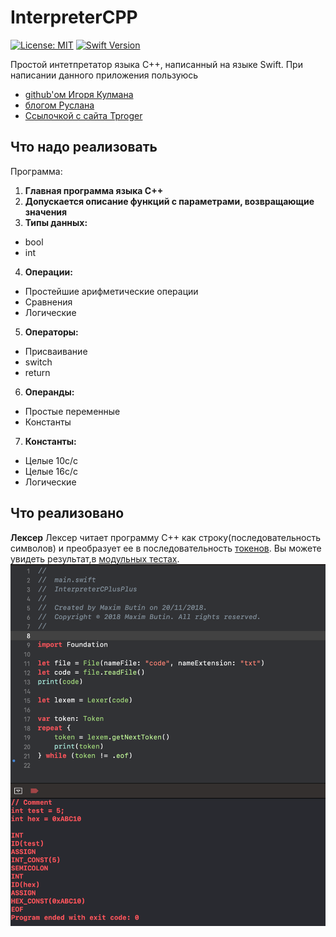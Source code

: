 # InterpreterCPP
[![License: MIT](https://img.shields.io/badge/License-MIT-yellow.svg)](https://opensource.org/licenses/MIT)
[![Swift Version](https://img.shields.io/badge/Swift-4-F16D39.svg?style=flat)](https://developer.apple.com/swift)

Простой интетпретатор языка C++, написанный на языке Swift. 
При написании данного приложения пользуюсь 
* [github'ом Игоря Кулмана](https://github.com/igorkulman/SwiftPascalInterpreter)
* [блогом Руслана](https://ruslanspivak.com/lsbasi-part1/)
* [Ссылочкой с сайта Tproger](https://tproger.ru/translations/how-to-create-programming-language/)

## Что надо реализовать
Программа: 
1. **Главная программа языка C++**
2. **Допускается описание функций с параметрами, возвращающие значения**
3. **Типы данных:** 
  * bool 
  * int 
4. **Операции:**
  * Простейшие арифметические операции 
  * Сравнения 
  * Логические 
5. **Операторы:**
  * Присваивание 
  * switch 
  * return
6. **Операнды:**
  * Простые переменные 
  * Константы
7. **Константы:**
  * Целые 10с/с
  * Целые 16с/с
  * Логические

## Что реализовано
**Лексер**
Лексер читает программу С++ как строку(последовательность символов) и преобразует ее в последовательность [токенов](https://github.com/butinmv/InterpreterCPP/blob/master/InterpreterCPP/Lexer/Token.swift). 
Вы можете увидеть результат,в [модульных тестах](https://github.com/butinmv/InterpreterCPP/blob/master/InterpreterCPPTesting/LexerTester.swift).
![Lexer](Images/Lexer.png)
